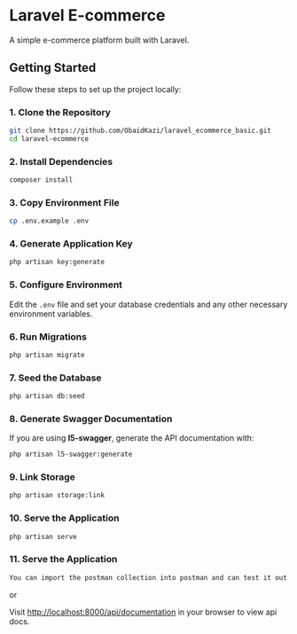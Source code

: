 
# Laravel E-commerce

A simple e-commerce platform built with Laravel.

## Getting Started

Follow these steps to set up the project locally:

### 1. Clone the Repository

```bash
git clone https://github.com/ObaidKazi/laravel_ecommerce_basic.git
cd laravel-ecommerce
```

### 2. Install Dependencies

```bash
composer install
```

### 3. Copy Environment File

```bash
cp .env.example .env
```

### 4. Generate Application Key

```bash
php artisan key:generate
```

### 5. Configure Environment

Edit the `.env` file and set your database credentials and any other necessary environment variables.

### 6. Run Migrations

```bash
php artisan migrate
```

### 7. Seed the Database

```bash
php artisan db:seed
```

### 8. Generate Swagger Documentation

If you are using **l5-swagger**, generate the API documentation with:

```bash
php artisan l5-swagger:generate
```

### 9. Link Storage


```bash
php artisan storage:link
```

### 10. Serve the Application

```bash
php artisan serve
```

### 11. Serve the Application

```bash
You can import the postman collection into postman and can test it out
```

or

Visit [http://localhost:8000/api/documentation](http://localhost:8000/api/documentation) in your browser to view api docs.
